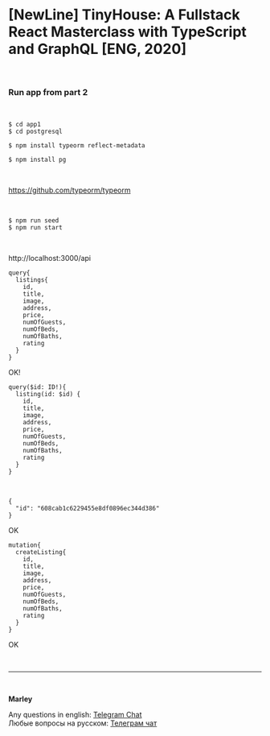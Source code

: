 # [NewLine] TinyHouse: A Fullstack React Masterclass with TypeScript and GraphQL [ENG, 2020]

<br/>

### Run app from part 2

<br/>

    $ cd app1
    $ cd postgresql

    $ npm install typeorm reflect-metadata

    $ npm install pg

<br/>

https://github.com/typeorm/typeorm

<br/>

    $ npm run seed
    $ npm run start

<br/>

http://localhost:3000/api

```
query{
  listings{
    id,
  	title,
    image,
    address,
    price,
    numOfGuests,
    numOfBeds,
    numOfBaths,
    rating
  }
}
```

OK!

```
query($id: ID!){
  listing(id: $id) {
    id,
  	title,
    image,
    address,
    price,
    numOfGuests,
    numOfBeds,
    numOfBaths,
    rating
  }
}
```

<br/>

```
{
  "id": "608cab1c6229455e8df0896ec344d386"
}
```

OK

```
mutation{
  createListing{
    id,
  	title,
    image,
    address,
    price,
    numOfGuests,
    numOfBeds,
    numOfBaths,
    rating
  }
}
```

OK

<br/>

---

<br/>

**Marley**

Any questions in english: <a href="https://jsdev.org/chat/">Telegram Chat</a>  
Любые вопросы на русском: <a href="https://jsdev.ru/chat/">Телеграм чат</a>
